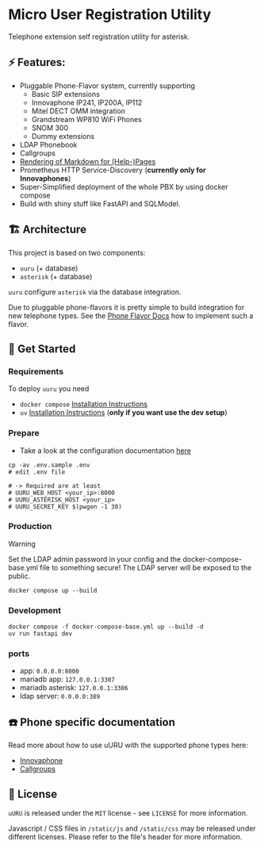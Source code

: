 # Micro User Registration Utility

Telephone extension self registration utility for asterisk.

## ⚡️ Features:

- Pluggable Phone-Flavor system, currently supporting
  - Basic SIP extensions
  - Innovaphone IP241, IP200A, IP112
  - Mitel DECT OMM integration
  - Grandstream WP810 WiFi Phones
  - SNOM 300
  - Dummy extensions
- LDAP Phonebook
- Callgroups
- [Rendering of Markdown for (Help-)Pages](/docs/pages.md)
- Prometheus HTTP Service-Discovery (**currently only for Innovaphones**)
- Super-Simplified deployment of the whole PBX by using docker compose
- Build with shiny stuff like FastAPI and SQLModel.

## 🏗️ Architecture

This project is based on two components:

- `uuru` (+ database)
- `asterisk` (+ database)

`uuru` configure `asterisk` via the database integration.

Due to pluggable phone-flavors it is pretty simple to build
integration for new telephone types. See the [Phone Flavor Docs](/docs/phone-flavors.md) how to
implement such a flavor.

## 🚀 Get Started

### Requirements

To deploy `uuru` you need

- `docker compose` [Installation Instructions](https://docs.docker.com/compose/install/)
- `uv` [Installation Instructions](https://docs.astral_.sh/uv/getting-started/installation/) (**only if you want use the dev setup**)

### Prepare

- Take a look at the configuration documentation [here](/docs/configuration.md)

```
cp -av .env.sample .env
# edit .env file

# -> Required are at least
# UURU_WEB_HOST <your_ip>:8000
# UURU_ASTERISK_HOST <your_ip>
# UURU_SECRET_KEY $(pwgen -1 30)
```

### Production

> [!WARNING]
> Set the LDAP admin password in your config and the docker-compose-base.yml file
> to something secure! The LDAP server will be exposed to the public.

```
docker compose up --build
```

### Development

```
docker compose -f docker-compose-base.yml up --build -d
uv run fastapi dev
```

### ports

- app: `0.0.0.0:8000`
- mariadb app: `127.0.0.1:3307`
- mariadb asterisk: `127.0.0.1:3306`
- ldap server: `0.0.0.0:389`

## ☎️ Phone specific documentation

Read more about how to use uURU with the supported phone types here:

- [Innovaphone](/docs/phones/innovaphone.md)
- [Callgroups](/docs/phones/callgroup.md)

## 🔑 License

`uURU` is released under the `MIT` license - see `LICENSE` for more information.

Javascript / CSS files in `/static/js` and `/static/css` may be released under different
licenses. Please refer to the file's header for more information.
